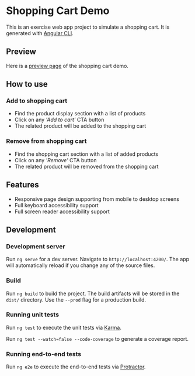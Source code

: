 # Shopping Cart Demo

This is an exercise web app project to simulate a shopping cart. It is generated with [Angular CLI](https://github.com/angular/angular-cli).

## Preview
Here is a <a href="http://gaga-graphics.com/shopping-cart-demo/dist/shopping-cart-demo/" target="blank">preview page</a> of the shopping cart demo.

## How to use

### Add to shopping cart
* Find the product display section with a list of products
* Click on any *'Add to cart'* CTA button
* The related product will be added to the shopping cart

### Remove from shopping cart
* Find the shopping cart section with a list of added products
* Click on any *'Remove'* CTA button
* The related product will be removed from the shopping cart

## Features
* Responsive page design supporting from mobile to desktop screens
* Full keyboard accessibility support
* Full screen reader accessibility support

## Development

### Development server

Run `ng serve` for a dev server. Navigate to `http://localhost:4200/`. The app will automatically reload if you change any of the source files.

### Build

Run `ng build` to build the project. The build artifacts will be stored in the `dist/` directory. Use the `--prod` flag for a production build.

### Running unit tests

Run `ng test` to execute the unit tests via [Karma](https://karma-runner.github.io).

Run `ng test --watch=false --code-coverage` to generate a coverage report. 

### Running end-to-end tests

Run `ng e2e` to execute the end-to-end tests via [Protractor](http://www.protractortest.org/).
